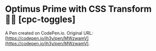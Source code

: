 # Optimus Prime with CSS Transform 👀😅 [cpc-toggles]

A Pen created on CodePen.io. Original URL: [https://codepen.io/jh3y/pen/MWzwamV](https://codepen.io/jh3y/pen/MWzwamV).

